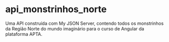# api_monstrinhos_norte
Uma API construída com My JSON Server, contendo todos os monstrinhos da Região Norte do mundo imaginário para o curso de Angular da plataforma APTA.
